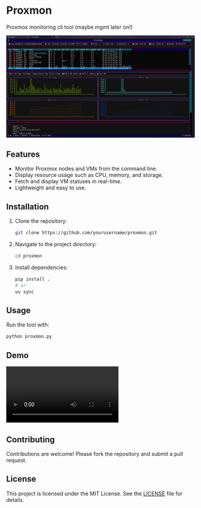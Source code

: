 # Proxmon
Proxmox monitoring cli tool (maybe mgmt later on!)

![Proxmon](assets/image.png)

## Features

- Monitor Proxmox nodes and VMs from the command line.
- Display resource usage such as CPU, memory, and storage.
- Fetch and display VM statuses in real-time.
- Lightweight and easy to use.

## Installation

1. Clone the repository:
    ```bash
    git clone https://github.com/yourusername/proxmon.git
    ```
2. Navigate to the project directory:
    ```bash
    cd proxmon
    ```
3. Install dependencies:
    ```bash
    pip install .
    # or
    uv sync
    ```

## Usage

Run the tool with:
```bash
python proxmon.py
```

## Demo
![Proxmon Demo](assets/Proxmon_Demo.mp4)

## Contributing

Contributions are welcome! Please fork the repository and submit a pull request.

## License

This project is licensed under the MIT License. See the [LICENSE](LICENSE) file for details.